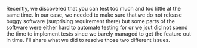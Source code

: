 Recently, we discovered that you can test too much and too little at the same time.
In our case, we needed to make sure that we do not release buggy software (surprising requirement there) but some parts of the software were either hard to automate testing for or we jsut did not spend the time to implement tests since we barely managed to get the feature out in time.
I'll share what we did to resolve those two different issues.
